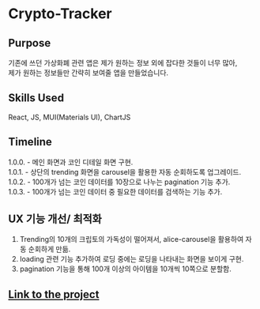 # Crypto-Tracker


## Purpose

기존에 쓰던 가상화폐 관련 앱은 제가 원하는 정보 외에 잡다한 것들이 너무 많아,  
제가 원하는 정보들만 간략히 보여줄 앱을 만들었습니다.  


## Skills Used

React, JS, MUI(Materials UI), ChartJS


## Timeline

1.0.0. - 메인 화면과 코인 디테일 화면 구현.  
1.0.1. - 상단의 trending 화면을 carousel을 활용한 자동 순회하도록 업그레이드.  
1.0.2. - 100개가 넘는 코인 데이터를 10장으로 나누는 pagination 기능 추가.  
1.0.3. - 100개가 넘는 코인 데이터 중 필요한 데이터를 검색하는 기능 추가.  


## UX 기능 개선/ 최적화

1. Trending의 10개의 크립토의 가독성이 떨어져서, alice-carousel을 활용하여 자동 순회하게 만듦.  
2. loading 관련 기능 추가하여 로딩 중에는 로딩을 나타내는 화면을 보이게 구현.  
3. pagination 기능을 통해 100개 이상의 아이템을 10개씩 10쪽으로 분할함.  


## [Link to the project](https://beomjookim.github.io/cryptotracker/)

